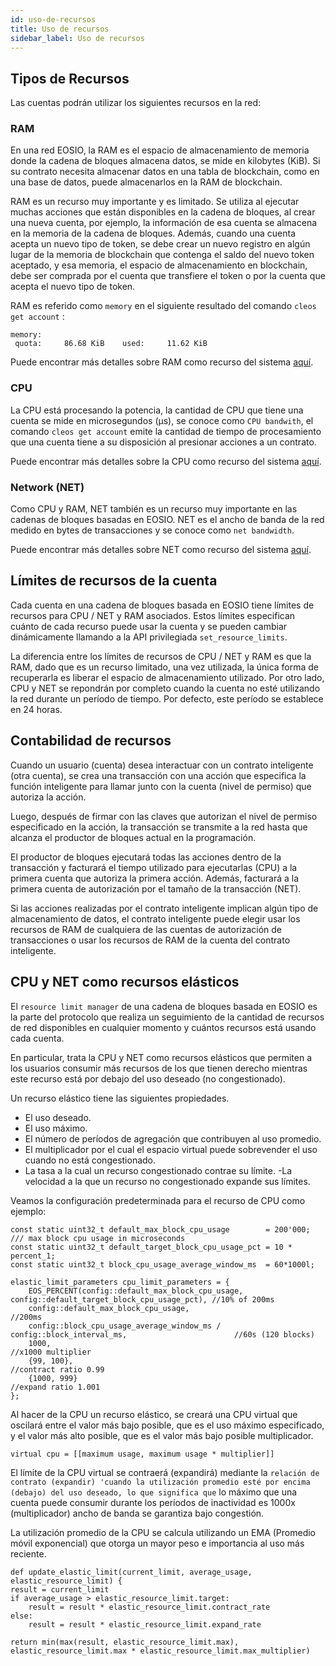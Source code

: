 ```yaml
---
id: uso-de-recursos
title: Uso de recursos
sidebar_label: Uso de recursos
---
```






## Tipos de Recursos

Las cuentas podrán utilizar los siguientes recursos en la red:

### RAM

En una red EOSIO, la RAM es el espacio de almacenamiento de memoria donde la cadena de bloques almacena datos, se mide en kilobytes (KiB). Si su contrato necesita almacenar datos en una tabla de blockchain, como en una base de datos, puede almacenarlos en la RAM de blockchain.

RAM es un recurso muy importante y es limitado. Se utiliza al ejecutar muchas acciones que están disponibles en la cadena de bloques, al crear una nueva cuenta, por ejemplo, la información de esa cuenta se almacena en la memoria de la cadena de bloques. Además, cuando una cuenta acepta un nuevo tipo de token, se debe crear un nuevo registro en algún lugar de la memoria de blockchain que contenga el saldo del nuevo token aceptado, y esa memoria, el espacio de almacenamiento en blockchain, debe ser comprada por el cuenta que transfiere el token o por la cuenta que acepta el nuevo tipo de token.

RAM es referido como `memory` en el siguiente resultado del comando `cleos get account` :

    memory: 
     quota:     86.68 KiB    used:     11.62 KiB  


Puede encontrar más detalles sobre RAM como recurso del sistema [aquí](https://developers.eos.io/manuals/eosio.contracts/latest/key-concepts/ram "aquí").

### CPU

La CPU está procesando la potencia, la cantidad de CPU que tiene una cuenta se mide en microsegundos (μs), se conoce como `CPU bandwith`, el comando `cleos get account` emite la cantidad de tiempo de procesamiento que una cuenta tiene a su disposición al presionar acciones a un contrato.

Puede encontrar más detalles sobre la CPU como recurso del sistema [aquí](https://developers.eos.io/manuals/eosio.contracts/latest/key-concepts/cpu "aquí").

### Network (NET)
Como CPU y RAM, NET también es un recurso muy importante en las cadenas de bloques basadas en EOSIO. NET es el ancho de banda de la red medido en bytes de transacciones y se conoce como `net bandwidth`.

Puede encontrar más detalles sobre NET como recurso del sistema [aquí](https://developers.eos.io/manuals/eosio.contracts/latest/key-concepts/net "aquí").

## Límites de recursos de la cuenta

Cada cuenta en una cadena de bloques basada en EOSIO tiene límites de recursos para CPU / NET y RAM asociados. Estos límites especifican cuánto de cada recurso puede usar la cuenta y se pueden cambiar dinámicamente llamando a la API privilegiada `set_resource_limits`.

La diferencia entre los límites de recursos de CPU / NET y RAM es que la RAM, dado que es un recurso limitado, una vez utilizada, la única forma de recuperarla es liberar el espacio de almacenamiento utilizado. Por otro lado, CPU y NET se repondrán por completo cuando la cuenta no esté utilizando la red durante un período de tiempo. Por defecto, este período se establece en 24 horas.


## Contabilidad de recursos
Cuando un usuario (cuenta) desea interactuar con un contrato inteligente (otra cuenta), se crea una transacción con una acción que especifica la función inteligente para llamar junto con la cuenta (nivel de permiso) que autoriza la acción.

Luego, después de firmar con las claves que autorizan el nivel de permiso especificado en la acción, la transacción se transmite a la red hasta que alcanza el productor de bloques actual en la programación.

El productor de bloques ejecutará todas las acciones dentro de la transacción y facturará el tiempo utilizado para ejecutarlas (CPU) a la primera cuenta que autoriza la primera acción. Además, facturará a la primera cuenta de autorización por el tamaño de la transacción (NET).

Si las acciones realizadas por el contrato inteligente implican algún tipo de almacenamiento de datos, el contrato inteligente puede elegir usar los recursos de RAM de cualquiera de las cuentas de autorización de transacciones o usar los recursos de RAM de la cuenta del contrato inteligente.

## CPU y NET como recursos elásticos
El `resource limit manager` de una cadena de bloques basada en EOSIO es la parte del protocolo que realiza un seguimiento de la cantidad de recursos de red disponibles en cualquier momento y cuántos recursos está usando cada cuenta.

En particular, trata la CPU y NET como recursos elásticos que permiten a los usuarios consumir más recursos de los que tienen derecho mientras este recurso está por debajo del uso deseado (no congestionado).

Un recurso elástico tiene las siguientes propiedades.

- El uso deseado.
- El uso máximo.
- El número de períodos de agregación que contribuyen al uso promedio.
- El multiplicador por el cual el espacio virtual puede sobrevender el uso cuando no está congestionado.
- La tasa a la cual un recurso congestionado contrae su límite.
-La velocidad a la que un recurso no congestionado expande sus límites.


Veamos la configuración predeterminada para el recurso de CPU como ejemplo:

    const static uint32_t default_max_block_cpu_usage        = 200'000; /// max block cpu usage in microseconds
    const static uint32_t default_target_block_cpu_usage_pct = 10 * percent_1;
    const static uint32_t block_cpu_usage_average_window_ms  = 60*1000l; 

<!-- separación -->

    elastic_limit_parameters cpu_limit_parameters = {
        EOS_PERCENT(config::default_max_block_cpu_usage, config::default_target_block_cpu_usage_pct), //10% of 200ms
        config::default_max_block_cpu_usage,                                                          //200ms
        config::block_cpu_usage_average_window_ms / config::block_interval_ms,                        //60s (120 blocks)
        1000,                                                                                         //x1000 multiplier
        {99, 100},                                                                                    //contract ratio 0.99 
        {1000, 999}                                                                                   //expand ratio 1.001
    };


Al hacer de la CPU un recurso elástico, se creará una CPU virtual que oscilará entre el valor más bajo posible, que es el uso máximo especificado, y el valor más alto posible, que es el valor más bajo posible multiplicador.

    virtual cpu = [[maximum usage, maximum usage * multiplier]]

El límite de la CPU virtual se contraerá (expandirá) mediante la `relación de contrato (expandir) 'cuando la utilización promedio esté por encima (debajo) del uso deseado, lo que significa que` lo máximo que una cuenta puede consumir durante los períodos de inactividad es 1000x (multiplicador) ancho de banda se garantiza bajo congestión.

La utilización promedio de la CPU se calcula utilizando un EMA (Promedio móvil exponencial) que otorga un mayor peso e importancia al uso más reciente.

    def update_elastic_limit(current_limit, average_usage, elastic_resource_limit) {
    result = current_limit
    if average_usage > elastic_resource_limit.target:
        result = result * elastic_resource_limit.contract_rate
    else:
        result = result * elastic_resource_limit.expand_rate

    return min(max(result, elastic_resource_limit.max), elastic_resource_limit.max * elastic_resource_limit.max_multiplier)